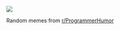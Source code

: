 ![](https://preview.redd.it/3n5qgg1a396e1.png?width=640&crop=smart&auto=webp&s=2afe4ab7e5c1b1e711fefbc3f3b815a4fc244697)

 Random memes from [r/ProgrammerHumor](https://www.reddit.com/r/ProgrammerHumor/)
